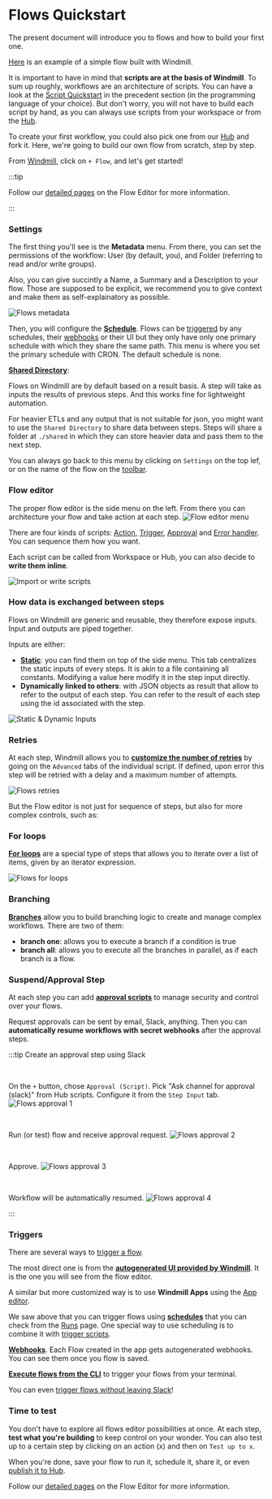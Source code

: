# Flows Quickstart

The present document will introduce you to flows and how to build your first one.

[Here](https://hub.windmill.dev/flows/13/whenever-an-hackernews-message-contains-a-mention%2C-publish-it-to-slack-with-sentiment-analysed) is an example of a simple flow built with Windmill.

It is important to have in mind that **scripts are at the basis of Windmill**. To sum up roughly, workflows are an architecture of scripts. You can have a look at the [Script Quickstart](../0_scripts_quickstart/1_typescript_quickstart/index.md) in the precedent section (in the programming language of your choice). But don't worry, you will not have to build each script by hand, as you can always use scripts from your workspace or from the [Hub](https://hub.windmill.dev/).


To create your first workflow, you could also pick one from our [Hub](https://hub.windmill.dev/flows) and fork it. Here, we're going to build our own flow from scratch, step by step.

From [Windmill](../00_how_to_use_windmill/index.md), click on `+ Flow`, and let's get started!

:::tip

Follow our [detailed pages](../../flows/1_flow_editor.md) on the Flow Editor for more information.
 
:::


### Settings

The first thing you'll see is the **Metadata** menu. From there, you can set the permissions of the workflow: User (by default, you), and Folder (referring to read and/or write groups).

Also, you can give succintly a Name, a Summary and a Description to your flow. Those are supposed to be explicit, we recommend you to give context and make them as self-explainatory as possible.

![Flows metadata](./flows_metadata.png)

Then, you will configure the **[Schedule](../../core_concepts/1_scheduling/index.md)**. Flows can be [triggered](../9_trigger_flows/index.md) by any schedules, their [webhooks](../../core_concepts/4_webhooks/index.md) or their UI but they only have only one primary schedule with which they share the same path. This menu is where you set the primary schedule with CRON. The default schedule is none.

**[Shared Directory](../../flows/flow_settings#shared-directory)**:

Flows on Windmill are by default based on a result basis. A step will take as inputs the results of previous steps. And this works fine for lightweight automation.

For heavier ETLs and any output that is not suitable for json, you might want to use the `Shared Directory` to share data between steps. Steps will share a folder at `./shared` in which they can store heavier data and pass them to the next step.

You can always go back to this menu by clicking on `Settings` on the top lef, or on the name of the flow on the [toolbar](../../flows/1_flow_editor.md#toolbar).

### Flow editor

The proper flow editor is the side menu on the left. From there you can architecture your flow and take action at each step.
![Flow editor menu](./flow_editor_menu.png)

There are four kinds of scripts: [Action](../../flows/flow_action), [Trigger](../../flows/10_flow_trigger.md), [Approval](../../flows/11_flow_approval.md) and [Error handler](../../flows/7_flow_error_handler.md). You can sequence them how you want.

Each script can be called from Workspace or Hub, you can also decide to **write them inline**.

![Import or write scripts](./import_or_write_scripts.png)

### How data is exchanged between steps

Flows on Windmill are generic and reusable, they therefore expose inputs. Input and outputs are piped together.

Inputs are either:
- **[Static](../../flows/1_flow_editor.md#static-inputs)**: you can find them on top of the side menu. This tab centralizes the static inputs of every steps. It is akin to a file containing all constants. Modifying a value here modify it in the step input directly.
- **Dynamically linked to others**: with JSON objects as result that allow to refer to the output of each step. You can refer to the result of each step using the id associated with the step.

![Static & Dynamic Inputs](./static_and_dynamic_inputs.png)


### Retries

At each step, Windmill allows you to **[customize the number of retries](../../flows/14_retries.md)** by going on the `Advanced` tabs of the individual script. If defined, upon error this step will be retried with a delay and a maximum number of attempts.

![Flows retries](./flows_retries.png)


But the Flow editor is not just for sequence of steps, but also for more complex controls, such as:


### For loops

**[For loops](../../flows//flow_loops)** are a special type of steps that allows you to iterate over a list of items, given by an iterator expression.

![Flows for loops](./for_loops.png)

### Branching

**[Branches](../../flows/flow_branches)** allow you to build branching logic to create and manage complex workflows. There are two of them:
- **branch one**: allows you to execute a branch if a condition is true
- **branch all**: allows you to execute all the branches in parallel, as if each branch is a flow.



### Suspend/Approval Step

At each step you can add **[approval scripts](../../flows/flow_approval)** to manage security and control over your flows.

Request approvals can be sent by email, Slack, anything. Then you can **automatically resume workflows with secret webhooks** after the approval steps.

:::tip Create an approval step using Slack

<br />

On the `+` button, chose `Approval (Script)`. Pick "Ask channel for approval (slack)" from Hub scripts.  Configure it from the `Step Input` tab.
![Flows approval 1](./flow_approval_1.png)

<br />

Run (or test) flow and receive approval request.
![Flows approval 2](./flow_approval_2.png)

<br />

Approve.
![Flows approval 3](./flow_approval_3.png)

<br />

Workflow will be automatically resumed.
![Flows approval 4](./flow_approval_4.png)

:::

### Triggers

There are several ways to [trigger a flow](../9_trigger_flows/index.md).

The most direct one is from the **[autogenerated UI provided by Windmill](../../core_concepts/6_auto_generated_uis/index.md)**. It is the one you will see from the flow editor.

A similar but more customized way is to use **Windmill Apps** using the [App editor](../7_apps_quickstart/index.md).

We saw above that you can trigger flows using **[schedules](../../core_concepts/1_scheduling/index.md)** that you can check from the [Runs](../../core_concepts/5_monitor_past_and_future_runs/index.md) page. One special way to use scheduling is to combine it with [trigger scripts](../../flows/10_flow_trigger.md).

**[Webhooks](../../core_concepts/4_webhooks/index.md)**. Each Flow created in the app gets autogenerated webhooks. You can see them once you flow is saved.

**[Execute flows from the CLI](../../advanced/cli/)** to trigger your flows from your terminal.

You can even [trigger flows without leaving Slack](/blog/handler-slack-commands)!


### Time to test

You don't have to explore all flows editor possibilities at once. At each step, **test what you're building** to keep control on your wonder. You can also test up to a certain step by clicking on an action (x) and then on `Test up to x`.

When you're done, save your flow to run it, schedule it, share it, or even [publish it to Hub](../../misc/1_share_on_hub/index.md).

Follow our [detailed pages](../../flows/1_flow_editor.md) on the Flow Editor for more information.
